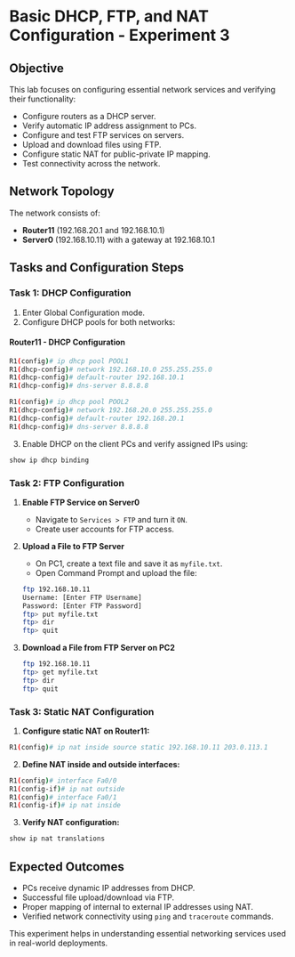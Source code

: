 # Basic DHCP, FTP, and NAT Configuration - Experiment 3

## Objective
This lab focuses on configuring essential network services and verifying their functionality:
- Configure routers as a DHCP server.
- Verify automatic IP address assignment to PCs.
- Configure and test FTP services on servers.
- Upload and download files using FTP.
- Configure static NAT for public-private IP mapping.
- Test connectivity across the network.

## Network Topology
The network consists of:
- **Router11** (192.168.20.1 and 192.168.10.1)
- **Server0** (192.168.10.11) with a gateway at 192.168.10.1

## Tasks and Configuration Steps

### **Task 1: DHCP Configuration**
1. Enter Global Configuration mode.
2. Configure DHCP pools for both networks:

#### **Router11 - DHCP Configuration**
```bash
R1(config)# ip dhcp pool POOL1
R1(dhcp-config)# network 192.168.10.0 255.255.255.0
R1(dhcp-config)# default-router 192.168.10.1
R1(dhcp-config)# dns-server 8.8.8.8

R1(config)# ip dhcp pool POOL2
R1(dhcp-config)# network 192.168.20.0 255.255.255.0
R1(dhcp-config)# default-router 192.168.20.1
R1(dhcp-config)# dns-server 8.8.8.8
```
3. Enable DHCP on the client PCs and verify assigned IPs using:
```bash
show ip dhcp binding
```

### **Task 2: FTP Configuration**
1. **Enable FTP Service on Server0**
   - Navigate to `Services > FTP` and turn it `ON`.
   - Create user accounts for FTP access.

2. **Upload a File to FTP Server**
   - On PC1, create a text file and save it as `myfile.txt`.
   - Open Command Prompt and upload the file:
   ```bash
   ftp 192.168.10.11
   Username: [Enter FTP Username]
   Password: [Enter FTP Password]
   ftp> put myfile.txt
   ftp> dir
   ftp> quit
   ```

3. **Download a File from FTP Server on PC2**
   ```bash
   ftp 192.168.10.11
   ftp> get myfile.txt
   ftp> dir
   ftp> quit
   ```

### **Task 3: Static NAT Configuration**
1. **Configure static NAT on Router11:**
```bash
R1(config)# ip nat inside source static 192.168.10.11 203.0.113.1
```
2. **Define NAT inside and outside interfaces:**
```bash
R1(config)# interface Fa0/0
R1(config-if)# ip nat outside
R1(config)# interface Fa0/1
R1(config-if)# ip nat inside
```
3. **Verify NAT configuration:**
```bash
show ip nat translations
```

## Expected Outcomes
- PCs receive dynamic IP addresses from DHCP.
- Successful file upload/download via FTP.
- Proper mapping of internal to external IP addresses using NAT.
- Verified network connectivity using `ping` and `traceroute` commands.

This experiment helps in understanding essential networking services used in real-world deployments.

